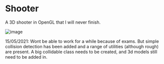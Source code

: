 # Shooter
A 3D shooter in OpenGL that I will never finish.

![image](https://user-images.githubusercontent.com/75808248/119276137-0fc58180-bc11-11eb-8e4e-ef22ba3cba9d.png)

15/05/2021:
Wont be able to work for a while because of exams. 
But simple collision detection has been added and a range of utilities (although rough) are present.
A big collidable class needs to be created, and 3d models still need to be added in.
